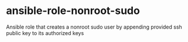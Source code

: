 # ansible-role-nonroot-sudo
Ansible role that creates a nonroot sudo user by appending provided ssh public key to its authorized keys
